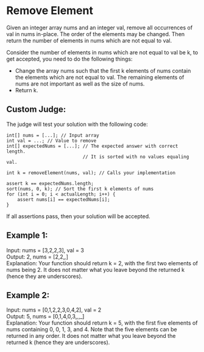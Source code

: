 # Remove Element

Given an integer array nums and an integer val, remove all occurrences of val in nums in-place. The order of the elements may be changed. Then return the number of elements in nums which are not equal to val.

Consider the number of elements in nums which are not equal to val be k, to get accepted, you need to do the following things:

 - Change the array nums such that the first k elements of nums contain the elements which are not equal to val. The remaining elements of nums are not important as well as the size of nums.
 - Return k.

## Custom Judge:

The judge will test your solution with the following code:

```
int[] nums = [...]; // Input array
int val = ...; // Value to remove
int[] expectedNums = [...]; // The expected answer with correct length.
                            // It is sorted with no values equaling val.

int k = removeElement(nums, val); // Calls your implementation

assert k == expectedNums.length;
sort(nums, 0, k); // Sort the first k elements of nums
for (int i = 0; i < actualLength; i++) {
    assert nums[i] == expectedNums[i];
}
```
If all assertions pass, then your solution will be accepted.

## Example 1:

Input: nums = [3,2,2,3], val = 3\
Output: 2, nums = [2,2,_,_]\
Explanation: Your function should return k = 2, with the first two elements of nums being 2.
It does not matter what you leave beyond the returned k (hence they are underscores).

## Example 2:

Input: nums = [0,1,2,2,3,0,4,2], val = 2\
Output: 5, nums = [0,1,4,0,3,_,_,_]\
Explanation: Your function should return k = 5, with the first five elements of nums containing 0, 0, 1, 3, and 4.
Note that the five elements can be returned in any order.
It does not matter what you leave beyond the returned k (hence they are underscores).